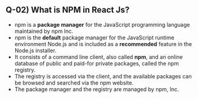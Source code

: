 ## Q-02) What is NPM in React Js?

- npm is a **package manager** for the JavaScript programming language maintained by npm Inc.
- npm is the **default** package manager for the JavaScript runtime environment Node.js and is included as a **recommended** feature in the Node.js installer.
- It consists of a command line client, also called **npm**, and an online database of public and paid-for private packages, called the npm registry. 
- The registry is accessed via the client, and the available packages can be browsed and searched via the npm website. 
- The package manager and the registry are managed by npm, Inc.